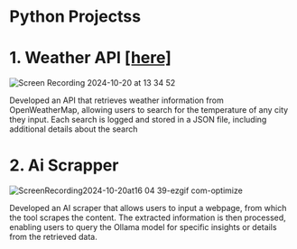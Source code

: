 # Python Projectss


# 1. Weather API [[here]](https://github.com/ManuelMebrat/Python-Projects/tree/20c14f0b4f5ea40fd9dbec8c64bbb66d76db781f/Weather%20API)
![Screen Recording 2024-10-20 at 13 34 52](https://github.com/user-attachments/assets/a4c7119a-1bf4-4da6-97f6-88f44f900e06)

Developed an API that retrieves weather information from OpenWeatherMap, allowing users to search for the temperature of any city they input. Each search is logged and stored in a JSON file, including additional details about the search

# 2. Ai Scrapper

![ScreenRecording2024-10-20at16 04 39-ezgif com-optimize](https://github.com/user-attachments/assets/3fa7b77e-942c-47c3-b41d-a92502b37dab)

Developed an AI scraper that allows users to input a webpage, from which the tool scrapes the content. The extracted information is then processed, enabling users to query the Ollama model for specific insights or details from the retrieved data.
